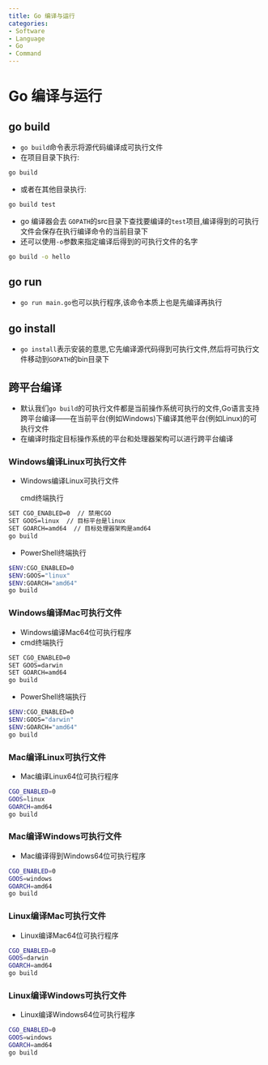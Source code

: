 ```yaml
---
title: Go 编译与运行
categories:
- Software
- Language
- Go
- Command
---
```

# Go 编译与运行

## go build

- `go build`命令表示将源代码编译成可执行文件
- 在项目目录下执行:

```bash
go build
```

- 或者在其他目录执行:

```bash
go build test
```

- go 编译器会去 `GOPATH`的src目录下查找要编译的`test`项目,编译得到的可执行文件会保存在执行编译命令的当前目录下
- 还可以使用`-o`参数来指定编译后得到的可执行文件的名字

```bash
go build -o hello
```

## go run

- `go run main.go`也可以执行程序,该命令本质上也是先编译再执行

## go install

- `go install`表示安装的意思,它先编译源代码得到可执行文件,然后将可执行文件移动到`GOPATH`的bin目录下

## 跨平台编译

- 默认我们`go build`的可执行文件都是当前操作系统可执行的文件,Go语言支持跨平台编译——在当前平台(例如Windows)下编译其他平台(例如Linux)的可执行文件
- 在编译时指定目标操作系统的平台和处理器架构可以进行跨平台编译

### Windows编译Linux可执行文件

- Windows编译Linux可执行文件

    cmd终端执行

```bash
SET CGO_ENABLED=0  // 禁用CGO
SET GOOS=linux  // 目标平台是linux
SET GOARCH=amd64  // 目标处理器架构是amd64
go build
```

- PowerShell终端执行

```bash
$ENV:CGO_ENABLED=0
$ENV:GOOS="linux"
$ENV:GOARCH="amd64"
go build
```

### Windows编译Mac可执行文件

- Windows编译Mac64位可执行程序
- cmd终端执行

```bash
SET CGO_ENABLED=0
SET GOOS=darwin
SET GOARCH=amd64
go build
```

- PowerShell终端执行

```bash
$ENV:CGO_ENABLED=0
$ENV:GOOS="darwin"
$ENV:GOARCH="amd64"
go build
```

### Mac编译Linux可执行文件

- Mac编译Linux64位可执行程序

```bash
CGO_ENABLED=0
GOOS=linux
GOARCH=amd64
go build
```

### Mac编译Windows可执行文件

- Mac编译得到Windows64位可执行程序

```bash
CGO_ENABLED=0
GOOS=windows
GOARCH=amd64
go build
```

### Linux编译Mac可执行文件

- Linux编译Mac64位可执行程序

```bash
CGO_ENABLED=0
GOOS=darwin
GOARCH=amd64
go build
```

### Linux编译Windows可执行文件

- Linux编译Windows64位可执行程序

```bash
CGO_ENABLED=0
GOOS=windows
GOARCH=amd64
go build
```